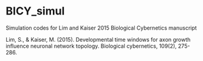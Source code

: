 # BICY_simul
Simulation codes for Lim and Kaiser 2015 Biological Cybernetics manuscript

Lim, S., & Kaiser, M. (2015). Developmental time windows for axon growth influence neuronal network topology. Biological cybernetics, 109(2), 275-286.

